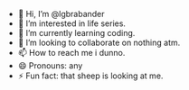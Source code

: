 - 👋 Hi, I’m @lgbrabander
- 👀 I’m interested in life series.
- 🌱 I’m currently learning coding.
- 💞️ I’m looking to collaborate on nothing atm.
- 📫 How to reach me i dunno.
- 😄 Pronouns: any 
- ⚡ Fun fact: that sheep is looking at me.

<!---
lgbrabander/lgbrabander is a ✨ special ✨ repository because its `README.md` (this file) appears on your GitHub profile.
You can click the Preview link to take a look at your changes.
--->
